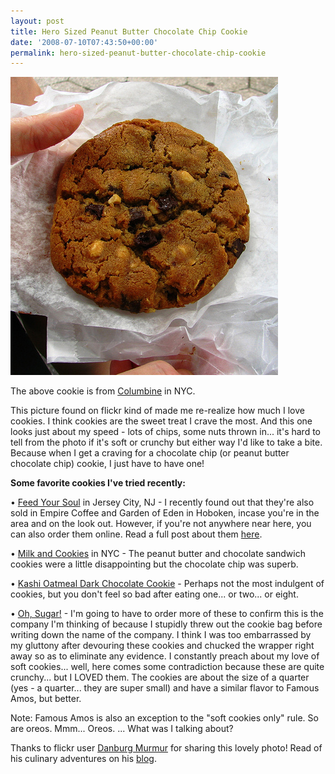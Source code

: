 ```yaml
---
layout: post
title: Hero Sized Peanut Butter Chocolate Chip Cookie
date: '2008-07-10T07:43:50+00:00'
permalink: hero-sized-peanut-butter-chocolate-chip-cookie
---
```

<a href="http://www.flickr.com/photos/danburgmurmur/2648104426/"><img src='images/uploads/2008/07/peanut_chocolate_chip.jpg' alt='Peanut Chocolate Chip Cookie' /></a>

The above cookie is from <a href="http://www.columbine229.com/menu.html">Columbine</a> in NYC.

This picture found on flickr kind of made me re-realize how much I love cookies. I think cookies are the sweet treat I crave the most. And this one looks just about my speed - lots of chips, some nuts thrown in... it's hard to tell from the photo if it's soft or crunchy but either way I'd like to take a bite. Because when I get a craving for a chocolate chip (or peanut butter chocolate chip) cookie, I just have to have one!

<strong>Some favorite cookies I've tried recently:</strong>

&#8226; <a href="http://www.cpbgallery.com/2008/07/05/fancy-food-show-part-ii-feed-your-soul-cookies/">Feed Your Soul</a> in Jersey City, NJ - I recently found out that they're also sold in Empire Coffee and Garden of Eden in Hoboken, incase you're in the area and on the look out. However, if you're not anywhere near here, you can also order them online. Read a full post about them <a href="http://www.cpbgallery.com/2008/07/05/fancy-food-show-part-ii-feed-your-soul-cookies/">here</a>.

&#8226; <a href="http://www.milkandcookiesbakery.com/cookie/">Milk and Cookies</a> in NYC - The peanut butter and chocolate sandwich cookies were a little disappointing but the chocolate chip was superb.

&#8226; <a href="http://www.kashi.com/products/tlc_cookies_oatmeal_dark_chocolate">Kashi Oatmeal Dark Chocolate Cookie</a> - Perhaps not the most indulgent of cookies, but you don't feel so bad after eating one... or two... or eight.

&#8226; <a href="http://www.namsbits.com/nams%20bits.htm">Oh, Sugar!</a> - I'm going to have to order more of these to confirm this is the company I'm thinking of because I stupidly threw out the cookie bag before writing down the name of the company. I think I was too embarrassed by my gluttony after devouring these cookies and chucked the wrapper right away so as to eliminate any evidence. I constantly preach about my love of soft cookies... well, here comes some contradiction because these are quite crunchy... but I LOVED them. The cookies are about the size of a quarter (yes - a quarter... they are super small) and have a similar flavor to Famous Amos, but better. 

Note: Famous Amos is also an exception to the "soft cookies only" rule. So are oreos. Mmm... Oreos. ... What was I talking about?

Thanks to flickr user <a href="http://www.flickr.com/photos/danburgmurmur/2648104426/">Danburg Murmur</a> for sharing this lovely photo! Read of his culinary adventures on his <a href="http://www.arondanburg.com/">blog</a>.

